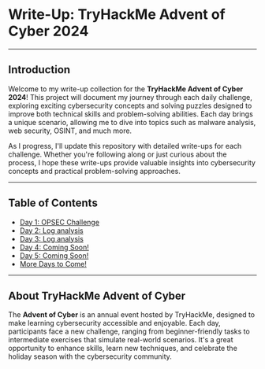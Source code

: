 # Write-Up: TryHackMe Advent of Cyber 2024

---

## Introduction

Welcome to my write-up collection for the **TryHackMe Advent of Cyber 2024**! This project will document my journey through each daily challenge, exploring exciting cybersecurity concepts and solving puzzles designed to improve both technical skills and problem-solving abilities. Each day brings a unique scenario, allowing me to dive into topics such as malware analysis, web security, OSINT, and much more.

As I progress, I'll update this repository with detailed write-ups for each challenge. Whether you're following along or just curious about the process, I hope these write-ups provide valuable insights into cybersecurity concepts and practical problem-solving approaches.

---

## Table of Contents

- [Day 1: OPSEC Challenge](day1.md)
- [Day 2: Log analysis](Day2.md)
- [Day 3: Log analysis](Day3.md)
- [Day 4: Coming Soon!](Day4.md)
- [Day 5: Coming Soon!](Day5.md)
- [More Days to Come!](#)

---

## About TryHackMe Advent of Cyber

The **Advent of Cyber** is an annual event hosted by TryHackMe, designed to make learning cybersecurity accessible and enjoyable. Each day, participants face a new challenge, ranging from beginner-friendly tasks to intermediate exercises that simulate real-world scenarios. It's a great opportunity to enhance skills, learn new techniques, and celebrate the holiday season with the cybersecurity community.
